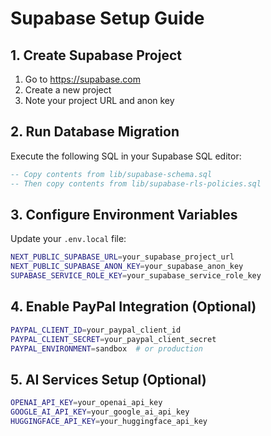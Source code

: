 # Supabase Setup Guide

## 1. Create Supabase Project
1. Go to https://supabase.com
2. Create a new project
3. Note your project URL and anon key

## 2. Run Database Migration
Execute the following SQL in your Supabase SQL editor:

```sql
-- Copy contents from lib/supabase-schema.sql
-- Then copy contents from lib/supabase-rls-policies.sql
```

## 3. Configure Environment Variables
Update your `.env.local` file:

```bash
NEXT_PUBLIC_SUPABASE_URL=your_supabase_project_url
NEXT_PUBLIC_SUPABASE_ANON_KEY=your_supabase_anon_key
SUPABASE_SERVICE_ROLE_KEY=your_supabase_service_role_key
```

## 4. Enable PayPal Integration (Optional)
```bash
PAYPAL_CLIENT_ID=your_paypal_client_id
PAYPAL_CLIENT_SECRET=your_paypal_client_secret
PAYPAL_ENVIRONMENT=sandbox  # or production
```

## 5. AI Services Setup (Optional)
```bash
OPENAI_API_KEY=your_openai_api_key
GOOGLE_AI_API_KEY=your_google_ai_api_key
HUGGINGFACE_API_KEY=your_huggingface_api_key
```
